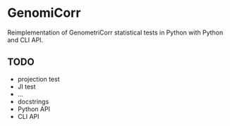 # GenomiCorr

Reimplementation of GenometriCorr statistical tests in Python with Python and CLI API.

## TODO

* projection test
* JI test
* ...
* docstrings
* Python API
* CLI API
